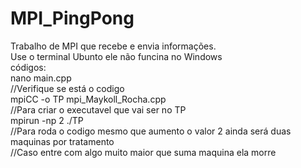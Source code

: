 # MPI_PingPong
Trabalho de MPI que recebe e envia informações.  
Use o terminal Ubunto ele não funcina no Windows  
códigos:  
nano main.cpp  
//Verifique se está o codigo  
mpiCC -o TP  mpi_Maykoll_Rocha.cpp  
//Para criar o executavel que vai ser no TP  
mpirun -np 2 ./TP  
//Para roda o codigo mesmo que aumento o valor 2 ainda será duas maquinas por tratamento  
//Caso entre com algo muito maior que suma maquina ela morre  
